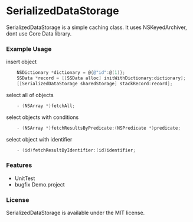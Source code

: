 SerializedDataStorage
==================
SerializedDataStorage is a simple caching class. It uses NSKeyedArchiver, dont use Core Data library.

### Example Usage

insert object
```objective-c
    NSDictionary *dictionary = @{@"id":@(1)};
    SSData *record = [[SSData alloc] initWithDictionary:dictionary];
    [[SerializedDataStorage sharedStorage] stackRecord:record];
```

select all of objects
```objective-c
    - (NSArray *)fetchAll;
```

select objects with conditions
```objective-c
    - (NSArray *)fetchResultsByPredicate:(NSPredicate *)predicate;
```

select object with identifier 
```objective-c
    - (id)fetchResultByIdentifier:(id)identifier;
```

### Features
* UnitTest
* bugfix Demo.project

### License

SerializedDataStorage is available under the MIT license.
